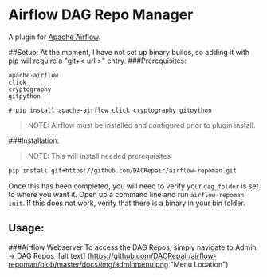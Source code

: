 # Airflow DAG Repo Manager
A plugin for [Apache Airflow](https://airflow.apache.org/).

##Setup:
At the moment, I have not set up binary builds, so adding it with pip will require a "git+< url >" entry.
###Prerequisites:
```
apache-airflow
click
cryptography
gitpython

# pip install apache-airflow click cryptography gitpython
```
>NOTE: Airflow must be installed and configured prior to plugin install.

###Installation:
>NOTE: This will install needed prerequisites
```bash
pip install git+https://github.com/DACRepair/airflow-repoman.git
```
Once this has been completed, you will need to verify your `dag_folder` is set to where you want it.
Open up a command line and run `airflow-repoman init`. If this does not work, verify that there is a binary in your bin folder.

## Usage:
###Airflow Webserver
To access the DAG Repos, simply navigate to Admin -> DAG Repos
![alt text] (https://github.com/DACRepair/airflow-repoman/blob/master/docs/img/adminmenu.png "Menu Location")